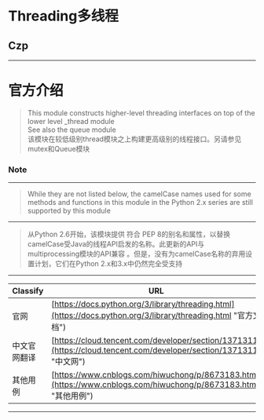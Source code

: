 # Threading多线程

## **Czp**   
---

# 官方介绍
> This module constructs higher-level threading interfaces on top of the lower level _thread module   
> See also the queue module   
> 该模块在较低级别thread模块之上构建更高级别的线程接口。另请参见mutex和Queue模块
### Note
---
>   While they are not listed below, the camelCase names used for some methods and functions in this module in the Python 2.x series are still supported by this module

---
>   从Python 2.6开始，该模块提供 符合 PEP 8的别名和属性，以替换camelCase受Java的线程API启发的名称。此更新的API与multiprocessing模块的API兼容 。但是，没有为camelCase名称的弃用设置计划，它们在Python 2.x和3.x中仍然完全受支持

---
Classify | URL
--- | ---
官网 | [https://docs.python.org/3/library/threading.html](https://docs.python.org/3/library/threading.html "官方文档")
中文官网翻译 | [https://cloud.tencent.com/developer/section/1371311](https://cloud.tencent.com/developer/section/1371311 "中文网")
其他用例 | [https://www.cnblogs.com/hiwuchong/p/8673183.html](https://www.cnblogs.com/hiwuchong/p/8673183.html "其他用例")

---
